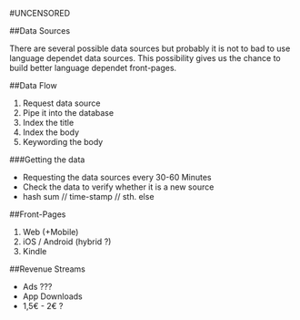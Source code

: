 #UNCENSORED

##Data Sources

There are several possible data sources but probably it is not to bad to use language dependet data sources.
This possibility gives us the chance to build better language dependet front-pages.

##Data Flow

1. Request data source
2. Pipe it into the database
3. Index the title
4. Index the body
5. Keywording the body

###Getting the data

- Requesting the data sources every 30-60 Minutes
- Check the data to verify whether it is a new source
 - hash sum // time-stamp // sth. else

##Front-Pages

1. Web (+Mobile)
2. iOS / Android (hybrid ?)
3. Kindle

##Revenue Streams

- Ads ???
- App Downloads
 - 1,5€ - 2€ ?
